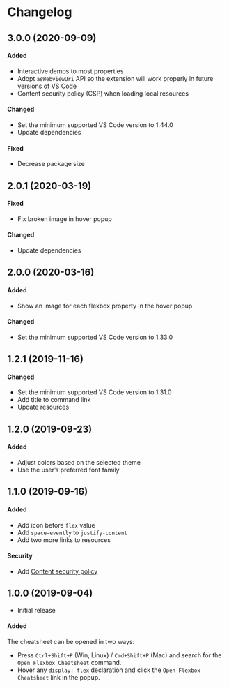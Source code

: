 # Changelog

## 3.0.0 (2020-09-09)

#### Added

- Interactive demos to most properties
- Adopt `asWebviewUri` API so the extension will work properly in future versions of VS Code
- Content security policy (CSP) when loading local resources

#### Changed

- Set the minimum supported VS Code version to 1.44.0
- Update dependencies

#### Fixed

- Decrease package size

## 2.0.1 (2020-03-19)

#### Fixed

- Fix broken image in hover popup

#### Changed

- Update dependencies

## 2.0.0 (2020-03-16)

#### Added

- Show an image for each flexbox property in the hover popup

#### Changed

- Set the minimum supported VS Code version to 1.33.0

## 1.2.1 (2019-11-16)

#### Changed

- Set the minimum supported VS Code version to 1.31.0
- Add title to command link
- Update resources

## 1.2.0 (2019-09-23)

#### Added

- Adjust colors based on the selected theme
- Use the user’s preferred font family

## 1.1.0 (2019-09-16)

#### Added

- Add icon before `flex` value
- Add `space-evently` to `justify-content`
- Add two more links to resources

#### Security

- Add [Content security policy](https://code.visualstudio.com/api/extension-guides/webview#content-security-policy)

## 1.0.0 (2019-09-04)

- Initial release

#### Added

The cheatsheet can be opened in two ways:

- Press `Ctrl+Shift+P` (Win, Linux) / `Cmd+Shift+P` (Mac) and search for the `Open Flexbox Cheatsheet` command.
- Hover any `display: flex` declaration and click the `Open Flexbox Cheatsheet` link in the popup.
